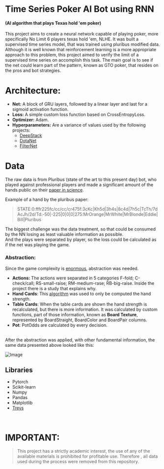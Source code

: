 # Time Series Poker AI Bot using RNN
#### (AI algorithm that plays Texas hold 'em poker)
This project aims to create a neural network capable of playing poker, more specifically No Limit 6 players texas hold 'em, NLHE. 
It was built a supervised time series model, that was trained using pluribus modified data.
Although it is well known that reinforcement learning is a more appropriate approach to this problem, this project aimed to verify the limit of a supervised time series on accomplish this task. 
The main goal is to see if the net could learn part of the pattern, known as GTO poker, that resides on the pros and bot strategies.

# Architecture:
* **Net:** A block of GRU layers, followed by a linear layer and last for a sigmoid activation function.
* **Loss:** A simple custom loss function based on CrossEntropyLoss.
* **Optimizer:** Adam.
* **Hyperparameters:** Are a variance of values used by the following projects:
   * [DeepStack](https://science.sciencemag.org/content/356/6337/508)
   * [DotaNet](https://ieeexplore.ieee.org/document/8499076)
   * [FilterNet](https://www.preprints.org/manuscript/202002.0318/v1)

# Data
The raw data is from Pluribus (state of the art to this present day) bot, who played against professional players and made a significant amount of the hands public on their [paper in science](https://science.sciencemag.org/content/365/6456/885).

Example of a hand by the pluribus paper:
> STATE:0:fffr225fc/cc/cc/cr475f:3cKc|Kh5d|3h4s|8c4d|7h5c|TcTh/7dAcJh/2d/Td:-50|-225|0|0|0|275:MrOrange|MrWhite|MrBlonde|Eddie|Bill|Pluribus

The biggest challenge was the data treatment, so that could be consumed by the NN losing as least valuable information as possible.<br>
And the plays were separated by player, so the loss could be calculated as if the net was playing the game. 

### Abstraction:
Since the game complexity is [enormous](https://poker.cs.ualberta.ca/publications/2013-techreport-nl-size.pdf), abstraction was needed.
* **Actions:** The actions were separated in 5 categories F-fold; C-check/call; RS-small-raise; RM-medium-rase; RB-big-raise. Inside the project there is a study that explains why.
* **Hand Cards**: This [algorithm](https://github.com/ihendley/treys) was used to only be computed the hand strength.
* **Table Cards**: When the table cards are shown the hand strength is recalculated, but there is more information. It was calculated by custom functions, part of those information, known as **Board Texture**, represented by BoardStraight, BoardColor and BoardPair columns.
* **Pot**: PotOdds are calculated by every decision.
<br>
After the abstraction was applied, with other fundamental information, the same data presented above looked like this:
  
  
![Image](https://github.com/BrenoCPimenta/PokerRNN/blob/master/img/data_table.jpg?raw=true)

## Libraries
* Pytorch
* Scikit-learn
* Numpy
* Pandas
* Matplotlib
* [Treys](https://github.com/ihendley/treys)

<br>

# IMPORTANT:
> This project has a strictly academic interest, the use of any of the available materials is prohibited for profitable use. Therefore , all data used during the process were removed from this repository.
